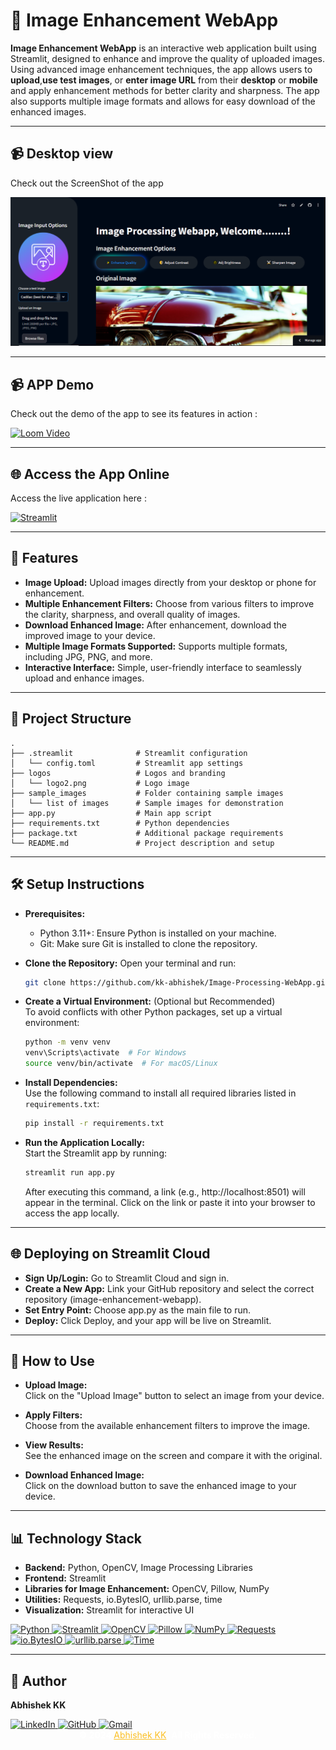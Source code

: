 
# 🌟 Image Enhancement WebApp

**Image Enhancement WebApp** is an interactive web application built using Streamlit, designed to enhance and improve the quality of uploaded images. Using advanced image enhancement techniques, the app allows users to **upload**,**use test images**, or **enter image URL** from their **desktop** or **mobile** and apply enhancement methods for better clarity and sharpness. The app also supports multiple image formats and allows for easy download of the enhanced images.

---

## 📹 Desktop view

Check out the ScreenShot of the app 

    
![App Screenshot](logos/ai-pix-enhance.png)

---

## 📹 APP Demo

Check out the demo of the app to see its features in action :
    
[![Loom Video](https://img.shields.io/badge/Loom-0078D4?style=for-the-badge&logo=loom&logoColor=white)](https://www.loom.com/share/28ce91ac5291450397fa5c773d078b2b?sid=9bb4c34a-41cd-4443-aafb-d9c8b58c6482)


---

## 🌐 Access the App Online

Access the live application here :

[![Streamlit](https://static.streamlit.io/badges/streamlit_badge_black_white.svg)](https://ai-pix-enhance-by-kk.streamlit.app/)



---

## 🚀 Features
- **Image Upload:** 
    Upload images directly from your desktop or phone for enhancement.
- **Multiple Enhancement Filters:** 
    Choose from various filters to improve the clarity, sharpness, and overall quality of images.
- **Download Enhanced Image:** 
    After enhancement, download the improved image to your device.
- **Multiple Image Formats Supported:** 
    Supports multiple formats, including JPG, PNG, and more.
- **Interactive Interface:** 
    Simple, user-friendly interface to seamlessly upload and enhance images.

---
## 🔧 Project Structure

```plaintext
.
├── .streamlit              # Streamlit configuration
│   └── config.toml         # Streamlit app settings
├── logos                   # Logos and branding
│   └── logo2.png           # Logo image
├── sample_images           # Folder containing sample images
│   └── list of images      # Sample images for demonstration
├── app.py                  # Main app script
├── requirements.txt        # Python dependencies
├── package.txt             # Additional package requirements
└── README.md               # Project description and setup

```
---

## 🛠️ Setup Instructions

- **Prerequisites:**
    - Python 3.11+: Ensure Python is installed on your machine.
    - Git: Make sure Git is installed to clone the repository.

- **Clone the Repository:**
    Open your terminal and run: 
    ```bash
    git clone https://github.com/kk-abhishek/Image-Processing-WebApp.git
    ```

- **Create a Virtual Environment:** (Optional but Recommended)  
    To avoid conflicts with other Python packages, set up a virtual environment:
    ```bash
    python -m venv venv
    venv\Scripts\activate  # For Windows
    source venv/bin/activate  # For macOS/Linux
    ```

- **Install Dependencies:**  
    Use the following command to install all required libraries listed in `requirements.txt`:
    ```bash
    pip install -r requirements.txt
    ```

- **Run the Application Locally:**  
    Start the Streamlit app by running:
    ```bash
    streamlit run app.py
    ```
    After executing this command, a link (e.g., http://localhost:8501) will appear in the terminal. Click on the link or paste it into your browser to access the app locally.

---
## 🌐 Deploying on Streamlit Cloud

- **Sign Up/Login:**
    Go to Streamlit Cloud and sign in.
- **Create a New App:**
    Link your GitHub repository and select the correct repository (image-enhancement-webapp).
- **Set Entry Point:**
    Choose app.py as the main file to run.
- **Deploy:**
    Click Deploy, and your app will be live on Streamlit.
---
## 🧪 How to Use

- **Upload Image:**  
    Click on the "Upload Image" button to select an image from your device.

- **Apply Filters:**  
    Choose from the available enhancement filters to improve the image.

- **View Results:**  
    See the enhanced image on the screen and compare it with the original.

- **Download Enhanced Image:**  
    Click on the download button to save the enhanced image to your device.

---
## 📊 Technology Stack

- **Backend:** Python, OpenCV, Image Processing Libraries  
- **Frontend:** Streamlit  
- **Libraries for Image Enhancement:** OpenCV, Pillow, NumPy  
- **Utilities:** Requests, io.BytesIO, urllib.parse, time  
- **Visualization:** Streamlit for interactive UI  

<p align="left">
  <a href="https://www.python.org/">
    <img src="https://img.shields.io/badge/Python-FFD43B?style=for-the-badge&logo=python&logoColor=blue" alt="Python"/>
  </a>
  <a href="https://streamlit.io/">
    <img src="https://img.shields.io/badge/Streamlit-FF4B4B?style=for-the-badge&logo=streamlit&logoColor=white" alt="Streamlit"/>
  </a>
  <a href="https://opencv.org/">
    <img src="https://img.shields.io/badge/OpenCV-5C3B6F?style=for-the-badge&logo=opencv&logoColor=white" alt="OpenCV"/>
  </a>
  <a href="https://pillow.readthedocs.io/">
    <img src="https://img.shields.io/badge/Pillow-003366?style=for-the-badge&logo=pillow&logoColor=white" alt="Pillow"/>
  </a>
  <a href="https://numpy.org/">
    <img src="https://img.shields.io/badge/NumPy-013243?style=for-the-badge&logo=numpy&logoColor=white" alt="NumPy"/>
  </a>
  <a href="https://docs.python-requests.org/">
    <img src="https://img.shields.io/badge/Requests-FF5733?style=for-the-badge&logo=python&logoColor=white" alt="Requests"/>
  </a>
  <a href="https://docs.python.org/3/library/io.html">
    <img src="https://img.shields.io/badge/io.BytesIO-006400?style=for-the-badge&logo=python&logoColor=white" alt="io.BytesIO"/>
  </a>
  <a href="https://docs.python.org/3/library/urllib.parse.html">
    <img src="https://img.shields.io/badge/urllib.parse-800080?style=for-the-badge&logo=python&logoColor=white" alt="urllib.parse"/>
  </a>
  <a href="https://docs.python.org/3/library/time.html">
    <img src="https://img.shields.io/badge/Time-2F4F4F?style=for-the-badge&logo=python&logoColor=white" alt="Time"/>
  </a>
</p>


---
## 👤 Author
**Abhishek KK**  

<div>
  <a href="https://www.linkedin.com/in/abhishek-kk-0131-20-07-/">
    <img src="https://img.shields.io/badge/LinkedIn-0077B5?style=for-the-badge&logo=linkedin&logoColor=white" alt="LinkedIn">
  </a>
  <a href="https://github.com/kk-abhishek">
    <img src="https://img.shields.io/badge/GitHub-100000?style=for-the-badge&logo=github&logoColor=white" alt="GitHub">
  </a>
  <a href="kkabhishek100@gmail.com">
    <img src="https://img.shields.io/badge/Gmail-D14836?style=for-the-badge&logo=gmail&logoColor=white" alt="Gmail">
  </a>
</div>

<div style="text-align: center; color: #d1d5db;">
    <b style="color: #ffffff;"> © 2024 </b> 
    <a href="https://www.linkedin.com/in/abhishek-kk-0131-20-07/" target="_blank" style="color: #fbbf24;"> Abhishek KK</a><b style="color: #ffffff;">. All Rights Reserved.</b> 
</div>
